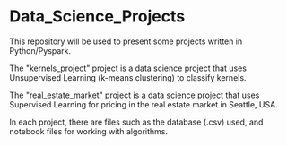 # Data_Science_Projects

This repository will be used to present some projects written in Python/Pyspark.

The "kernels_project" project is a data science project that uses Unsupervised Learning (k-means clustering) to classify kernels.

The "real_estate_market" project is a data science project that uses Supervised Learning for pricing in the real estate market in Seattle, USA.

In each project, there are files such as the database (.csv) used, and notebook files for working with algorithms.
